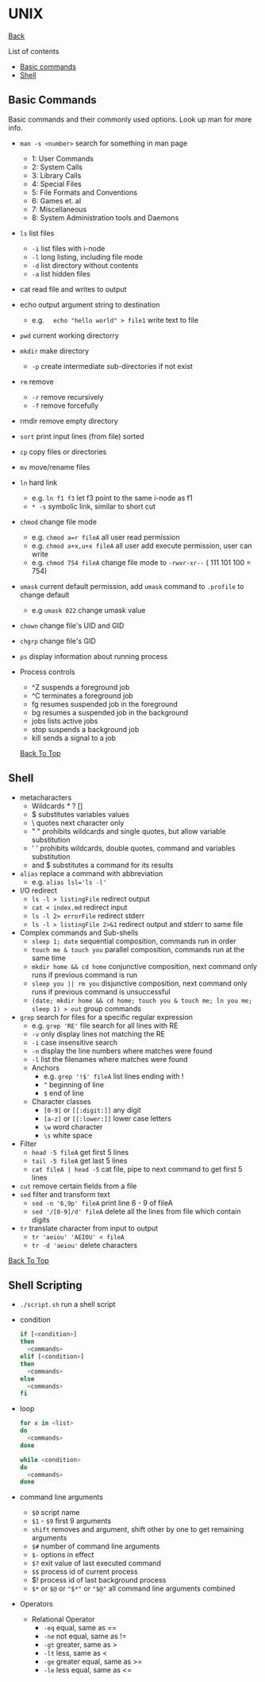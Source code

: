 # UNIX

[Back](README.md)

List of contents

* [Basic commands](#basic-commands)
* [Shell](#shell)

## Basic Commands

Basic commands and their commonly used options. Look up man for more info.

* `man -s <number>`   search for something in man page

  * 1: User Commands
  * 2: System Calls
  * 3: Library Calls
  * 4: Special Files
  * 5: File Formats and Conventions
  * 6: Games et. al
  * 7: Miscellaneous
  * 8: System Administration tools and Daemons

* `ls`  list files

  * `-i`  list files with i-node
  * `-l`  long listing, including file mode
  * `-d`  list directory without contents
  * `-a`  list hidden files

* cat  read file and writes to output

* echo  output argument string to destination

  * e.g. `  echo "hello world" > file1`  write text to file

* `pwd`  current working directorry

* `mkdir`  make directory

  * `-p`  create intermediate sub-directories if not exist

* `rm`  remove

  * `-r`  remove recursively
  * `-f`  remove forcefully

* rmdir  remove empty directory

* `sort`  print input lines (from file) sorted

* `cp`  copy files or directories

* `mv`  move/rename files

* `ln`  hard link

  * e.g. `ln f1 f3`  let f3 point to the same i-node as f1
  * `* -s`  symbolic link, similar to short cut

* `chmod`  change file mode

  * e.g. `chmod a=r fileA`  all user read permission
  * e.g. `chmod a+x,u+x fileA`  all user add execute permission, user can write
  * e.g. `chmod 754 fileA`  change file mode to `-rwxr-xr--` ( 111  101  100 = 754)

* `umask`  current default permission, add `umask` command to `.profile` to change default

  * e.g `umask 022`  change umask value

* `chown`  change file's UID and GID

* `chgrp`  change file's GID

* `ps`  display information about running process

* Process controls

  * ^Z suspends a foreground job
  * ^C terminates a foreground job
  * fg resumes suspended job in the foreground
  * bg resumes a suspended job in the background
  * jobs lists active jobs
  * stop suspends a background job
  * kill sends a signal to a job

  [Back To Top](#unix)

## Shell

* metacharacters
  * Wildcards * ? []
  * $ substitutes variables values
  * \ quotes next character only
  * " " prohibits wildcards and single quotes, but allow variable substitution
  * ' ' prohibits wildcards, double quotes, command and variables substitution
  *   and $ substitutes a command for its results
* `alias`  replace a command with abbreviation
  * e.g. `alias lsl='ls -l'`
* I/O redirect
  * `ls -l > listingFile`  redirect output
  * `cat < index.md`  redirect input
  * `ls -l 2> errorFile`  redirect stderr
  * `ls -l > listingFile 2>&1`  redirect output and stderr to same file
* Complex commands and Sub-shells
  * `sleep 1; date`  sequential composition, commands run in order
  * `touch me & touch you`  parallel composition, commands run at the same time
  * `mkdir home && cd home`  conjunctive composition, next command only runs if previous command is run
  * `sleep you || rm you`  disjunctive composition, next command only runs if previous command is unsuccessful
  * `(date; mkdir home && cd home; touch you & touch me; ln you me; sleep 1) > out`  group commands
* `grep`  search for files for a specific regular expression
  * e.g. `grep 'RE'` file search for all lines with RE
  * `-v`  only display lines not matching the RE
  * `-i`  case insensitive search
  * `-n`  display the line numbers where matches were found
  * `-l`  list the filenames where matches were found
  * Anchors
    - e.g. `grep '!$' fileA`  list lines ending with !
    - `^`  beginning of line
    - `$`  end of line
  * Character classes
    * `[0-9]` or `[[:digit:]]`  any digit
    * `[a-z]` or `[[:lower:]]`  lower case letters
    * `\w`  word character
    * `\s`  white space
* Filter
  * `head -5 fileA`  get first 5 lines 
  * `tail -5 fileA`  get last 5 lines
  * `cat fileA | head -5`  cat file, pipe to next command to get first 5 lines
* `cut`  remove certain fields from a file
* `sed`  filter and transform text
  * `sed -n '6,9p' fileA`  print line 6 - 9 of fileA
  * `sed '/[0-9]/d' fileA`  delete all the lines from file which contain digits
* `tr`  translate character from input to output
  * `tr 'aeiou' 'AEIOU' < fileA`
  * `tr -d 'aeiou'`  delete characters

[Back To Top](#unix)

## Shell Scripting

* `./script.sh`  run a shell script

* condition

  ```sh
  if [<condition>]
  then 
  	<commands>
  elif [<condition>] 
  then 
  	<commands>
  else 
  	<commands>
  fi
  ```

* loop

  ```sh
  for x in <list>
  do
  	<commands>
  done
  ```

  ```sh
  while <condition>
  do
  	<commands>
  done
  ```

* command line arguments
  * `$0`  script name
  * `$1` - `$9`  first 9 arguments
  * `shift`  removes and argument, shift other by one to get remaining arguments
  * `$#`  number of command line arguments
  * `$-`  options in effect
  * `$?`  exit value of last executed command
  * `$$`  process id of current process
  * $!  process id of last background process
  * `$*` or `$@` or `"$*"` or `"$@"`  all command line arguments combined
* Operators
  * Relational Operator
    * `-eq`  equal, same as ==
    * `-ne`  not equal, same as !=
    * `-gt`  greater, same as >
    * `-lt`  less, same as <
    * `-ge`  greater equal, same as >=
    * `-le`  less equal, same as <=